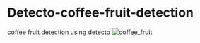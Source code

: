# Detecto-coffee-fruit-detection
coffee fruit detection using detecto 
![coffee_fruit](https://user-images.githubusercontent.com/48703363/184492491-d9f171fb-3ad1-445a-b986-7aa44dcacd41.png)
